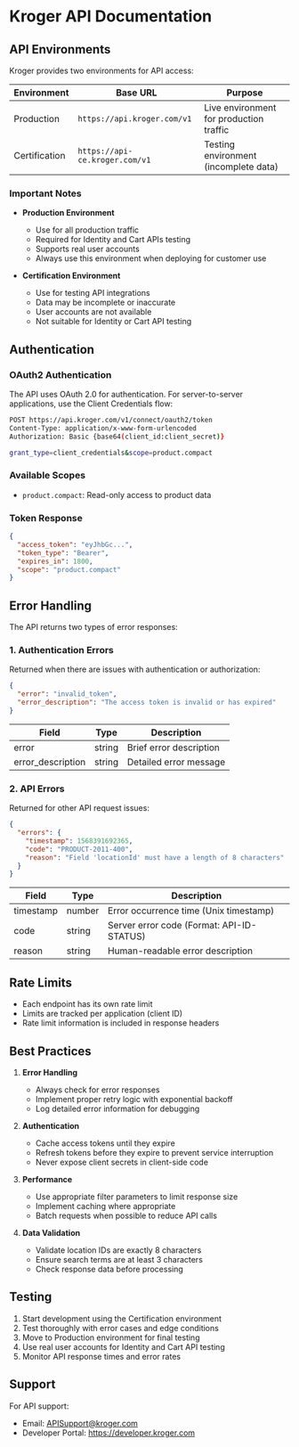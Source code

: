 # Kroger API Documentation

## API Environments

Kroger provides two environments for API access:

| Environment    | Base URL                    | Purpose                                |
|---------------|----------------------------|----------------------------------------|
| Production    | `https://api.kroger.com/v1` | Live environment for production traffic |
| Certification | `https://api-ce.kroger.com/v1` | Testing environment (incomplete data)  |

### Important Notes

- **Production Environment**
  - Use for all production traffic
  - Required for Identity and Cart APIs testing
  - Supports real user accounts
  - Always use this environment when deploying for customer use

- **Certification Environment**
  - Use for testing API integrations
  - Data may be incomplete or inaccurate
  - User accounts are not available
  - Not suitable for Identity or Cart API testing

## Authentication

### OAuth2 Authentication

The API uses OAuth 2.0 for authentication. For server-to-server applications, use the Client Credentials flow:

```bash
POST https://api.kroger.com/v1/connect/oauth2/token
Content-Type: application/x-www-form-urlencoded
Authorization: Basic {base64(client_id:client_secret)}

grant_type=client_credentials&scope=product.compact
```

### Available Scopes

- `product.compact`: Read-only access to product data

### Token Response

```json
{
  "access_token": "eyJhbGc...",
  "token_type": "Bearer",
  "expires_in": 1800,
  "scope": "product.compact"
}
```

## Error Handling

The API returns two types of error responses:

### 1. Authentication Errors

Returned when there are issues with authentication or authorization:

```json
{
  "error": "invalid_token",
  "error_description": "The access token is invalid or has expired"
}
```

| Field | Type | Description |
|-------|------|-------------|
| error | string | Brief error description |
| error_description | string | Detailed error message |

### 2. API Errors

Returned for other API request issues:

```json
{
  "errors": {
    "timestamp": 1568391692365,
    "code": "PRODUCT-2011-400",
    "reason": "Field 'locationId' must have a length of 8 characters"
  }
}
```

| Field | Type | Description |
|-------|------|-------------|
| timestamp | number | Error occurrence time (Unix timestamp) |
| code | string | Server error code (Format: API-ID-STATUS) |
| reason | string | Human-readable error description |

## Rate Limits

- Each endpoint has its own rate limit
- Limits are tracked per application (client ID)
- Rate limit information is included in response headers

## Best Practices

1. **Error Handling**
   - Always check for error responses
   - Implement proper retry logic with exponential backoff
   - Log detailed error information for debugging

2. **Authentication**
   - Cache access tokens until they expire
   - Refresh tokens before they expire to prevent service interruption
   - Never expose client secrets in client-side code

3. **Performance**
   - Use appropriate filter parameters to limit response size
   - Implement caching where appropriate
   - Batch requests when possible to reduce API calls

4. **Data Validation**
   - Validate location IDs are exactly 8 characters
   - Ensure search terms are at least 3 characters
   - Check response data before processing

## Testing

1. Start development using the Certification environment
2. Test thoroughly with error cases and edge conditions
3. Move to Production environment for final testing
4. Use real user accounts for Identity and Cart API testing
5. Monitor API response times and error rates

## Support

For API support:
- Email: APISupport@kroger.com
- Developer Portal: https://developer.kroger.com